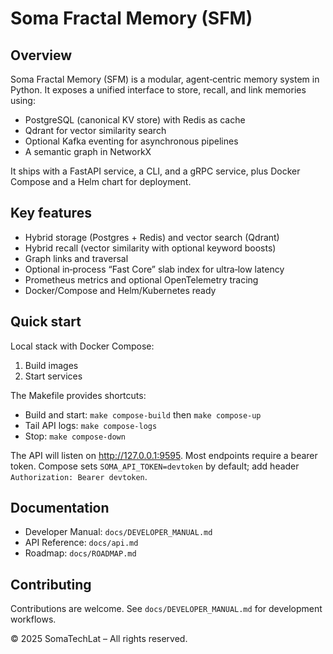 # Soma Fractal Memory (SFM)

## Overview
Soma Fractal Memory (SFM) is a modular, agent‑centric memory system in Python. It exposes a unified interface to store, recall, and link memories using:
- PostgreSQL (canonical KV store) with Redis as cache
- Qdrant for vector similarity search
- Optional Kafka eventing for asynchronous pipelines
- A semantic graph in NetworkX

It ships with a FastAPI service, a CLI, and a gRPC service, plus Docker Compose and a Helm chart for deployment.

## Key features
- Hybrid storage (Postgres + Redis) and vector search (Qdrant)
- Hybrid recall (vector similarity with optional keyword boosts)
- Graph links and traversal
- Optional in‑process “Fast Core” slab index for ultra‑low latency
- Prometheus metrics and optional OpenTelemetry tracing
- Docker/Compose and Helm/Kubernetes ready

## Quick start

Local stack with Docker Compose:

1) Build images
2) Start services

The Makefile provides shortcuts:

- Build and start: `make compose-build` then `make compose-up`
- Tail API logs: `make compose-logs`
- Stop: `make compose-down`

The API will listen on http://127.0.0.1:9595. Most endpoints require a bearer token. Compose sets `SOMA_API_TOKEN=devtoken` by default; add header `Authorization: Bearer devtoken`.

## Documentation

- Developer Manual: `docs/DEVELOPER_MANUAL.md`
- API Reference: `docs/api.md`
- Roadmap: `docs/ROADMAP.md`

## Contributing

Contributions are welcome. See `docs/DEVELOPER_MANUAL.md` for development workflows.

© 2025 SomaTechLat – All rights reserved.
